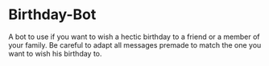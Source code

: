 # Birthday-Bot
A bot to use if you want to wish a hectic birthday to a friend or a member of your family. Be careful to adapt all messages premade to match the one you want to wish his birthday to.
